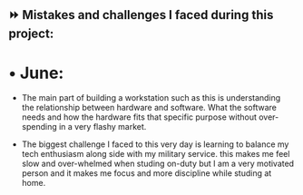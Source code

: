 ## ⏩ Mistakes and challenges I faced during this project:

# • June:
- The main part of building a workstation such as this is understanding the relationship between hardware and software.
What the software needs and how the hardware fits that specific purpose without over-spending in a very flashy market.

- The biggest challenge I faced to this very day is learning to balance my tech enthusiasm along side with my military service.
this makes me feel slow and over-whelmed when studing on-duty but I am a very motivated person and it makes me focus and more discipline while studing at home.